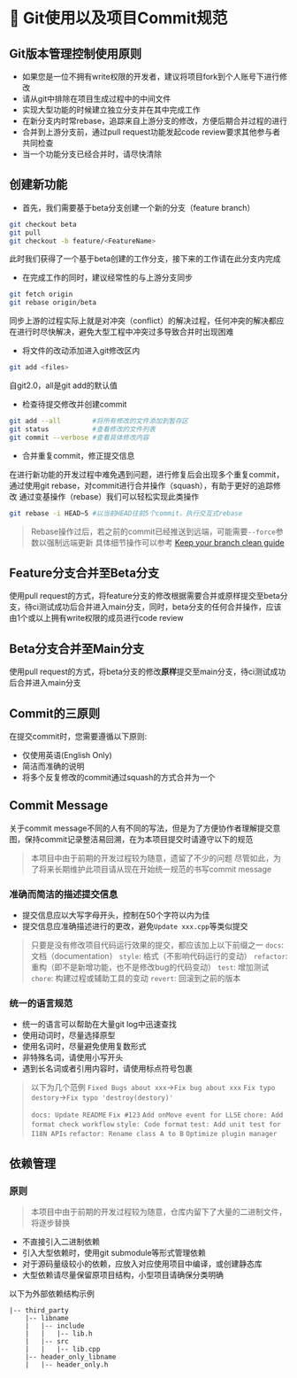 # 🔮 Git使用以及项目Commit规范

## Git版本管理控制使用原则

- 如果您是一位不拥有write权限的开发者，建议将项目fork到个人账号下进行修改
- 请从git中排除在项目生成过程中的中间文件
- 实现大型功能的时候建立独立分支并在其中完成工作
- 在新分支内时常rebase，追踪来自上游分支的修改，方便后期合并过程的进行
- 合并到上游分支前，通过pull request功能发起code review要求其他参与者共同检查
- 当一个功能分支已经合并时，请尽快清除

## 创建新功能

- 首先，我们需要基于beta分支创建一个新的分支（feature branch）

```sh
git checkout beta
git pull
git checkout -b feature/<FeatureName>
```

此时我们获得了一个基于beta创建的工作分支，接下来的工作请在此分支内完成

- 在完成工作的同时，建议经常性的与上游分支同步

```sh
git fetch origin
git rebase origin/beta
```

同步上游的过程实际上就是对冲突（conflict）的解决过程，任何冲突的解决都应在进行时尽快解决，避免大型工程中冲突过多导致合并时出现困难

- 将文件的改动添加进入git修改区内

```sh
git add <files>
```

自git2.0，all是git add的默认值

- 检查待提交修改并创建commit

```sh
git add --all        #将所有修改的文件添加到暂存区
git status           #查看修改的文件列表
git commit --verbose #查看具体修改内容
```

- 合并重复commit，修正提交信息

在进行新功能的开发过程中难免遇到问题，进行修复后会出现多个重复commit，通过使用git rebase，对commit进行合并操作（squash），有助于更好的追踪修改
通过变基操作（rebase）我们可以轻松实现此类操作

```sh
git rebase -i HEAD~5 #以当前HEAD往前5个commit，执行交互式rebase
```

> Rebase操作过后，若之前的commit已经推送到远端，可能需要`--force`参数以强制远端更新
> 具体细节操作可以参考 [Keep your branch clean guide](https://fle.github.io/git-tip-keep-your-branch-clean-with-fixup-and-autosquash.html)

## Feature分支合并至Beta分支

使用pull request的方式，将feature分支的修改根据需要合并或原样提交至beta分支，待ci测试成功后合并进入main分支，同时，beta分支的任何合并操作，应该由1个或以上拥有write权限的成员进行code review

## Beta分支合并至Main分支

使用pull request的方式，将beta分支的修改**原样**提交至main分支，待ci测试成功后合并进入main分支

## Commit的三原则

在提交commit时，您需要遵循以下原则:

- 仅使用英语(English Only)
- 简洁而准确的说明
- 将多个反复修改的commit通过squash的方式合并为一个

## Commit Message

关于commit message不同的人有不同的写法，但是为了方便协作者理解提交意图，保持commit记录整洁易回溯，在为本项目提交时请遵守以下的规范

> 本项目中由于前期的开发过程较为随意，遗留了不少的问题
> 尽管如此，为了将来长期维护此项目请从现在开始统一规范的书写commit message

### 准确而简洁的描述提交信息

- 提交信息应以大写字母开头，控制在50个字符以内为佳
- 提交信息应准确描述进行的更改，避免`Update xxx.cpp`等类似提交

> 只要是没有修改项目代码运行效果的提交，都应该加上以下前缀之一
> `docs`: 文档（documentation）
> `style`: 格式（不影响代码运行的变动）
> `refactor`: 重构（即不是新增功能，也不是修改bug的代码变动）
> `test`: 增加测试
> `chore`: 构建过程或辅助工具的变动
> `revert`: 回滚到之前的版本


### 统一的语言规范

- 统一的语言可以帮助在大量git log中迅速查找
- 使用动词时，尽量选择原型
- 使用名词时，尽量避免使用复数形式
- 非特殊名词，请使用小写开头
- 遇到长名词或者引用内容时，请使用标点符号包裹

> 以下为几个范例
> `Fixed Bugs about xxx`->`Fix bug about xxx`
> `Fix typo destory`->`Fix typo 'destroy(destory)'`
>  
> `docs: Update README`
> `Fix #123`
> `Add onMove event for LLSE`
> `chore: Add format check workflow`
> `style: Code format`
> `test: Add unit test for I18N APIs`
> `refactor: Rename class A to B`
> `Optimize plugin manager`

## 依赖管理

### 原则

> 本项目中由于前期的开发过程较为随意，仓库内留下了大量的二进制文件，将逐步替换

- 不直接引入二进制依赖
- 引入大型依赖时，使用git submodule等形式管理依赖
- 对于源码量级较小的依赖，应放入对应使用项目中编译，或创建静态库
- 大型依赖请尽量保留原项目结构，小型项目请确保分类明确

以下为外部依赖结构示例
```
|-- third_party
    |-- libname
    |   |-- include
    |   |   |-- lib.h
    |   |-- src
    |   |   |-- lib.cpp
    |-- header_only_libname
    |   |-- header_only.h
```